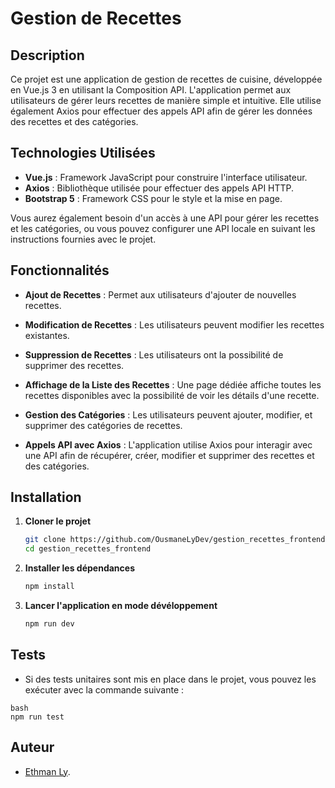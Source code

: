 # Gestion de Recettes

## Description

Ce projet est une application de gestion de recettes de cuisine, développée en Vue.js 3 en utilisant la Composition API. L'application permet aux utilisateurs de gérer leurs recettes de manière simple et intuitive. Elle utilise également Axios pour effectuer des appels API afin de gérer les données des recettes et des catégories.



## Technologies Utilisées

- **Vue.js** : Framework JavaScript pour construire l'interface utilisateur.
- **Axios** : Bibliothèque utilisée pour effectuer des appels API HTTP.
- **Bootstrap 5** : Framework CSS pour le style et la mise en page.




Vous aurez également besoin d'un accès à une API pour gérer les recettes et les catégories, ou vous pouvez configurer une API locale en suivant les instructions fournies avec le projet.   


## Fonctionnalités

- **Ajout de Recettes** : Permet aux utilisateurs d'ajouter de nouvelles recettes.

- **Modification de Recettes** : Les utilisateurs peuvent modifier les recettes existantes.

- **Suppression de Recettes** : Les utilisateurs ont la possibilité de supprimer des recettes.

- **Affichage de la Liste des Recettes** : Une page dédiée affiche toutes les recettes disponibles avec la possibilité de voir les détails d'une recette.

- **Gestion des Catégories** : Les utilisateurs peuvent ajouter, modifier, et supprimer des catégories de recettes.

- **Appels API avec Axios** : L'application utilise Axios pour interagir avec une API afin de récupérer, créer, modifier et supprimer des recettes et des catégories.


## Installation

1. **Cloner le projet**

   ```bash
   git clone https://github.com/OusmaneLyDev/gestion_recettes_frontend.git
   cd gestion_recettes_frontend

2. **Installer les dépendances**

    ```bash
    npm install
    ```

3. **Lancer l'application en mode dévéloppement**

    ```bash
    npm run dev
    ```



## Tests

- Si des tests unitaires sont mis en place dans le projet, vous pouvez les exécuter avec la commande suivante :
  
 ```
 bash
 npm run test
```

## Auteur

- [Ethman Ly](https://github.com/OusmaneLyDev).